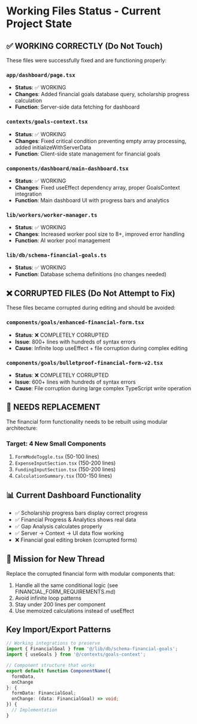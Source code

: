 # Working Files Status - Current Project State

## ✅ WORKING CORRECTLY (Do Not Touch)
These files were successfully fixed and are functioning properly:

### `app/dashboard/page.tsx`
- **Status**: ✅ WORKING
- **Changes**: Added financial goals database query, scholarship progress calculation
- **Function**: Server-side data fetching for dashboard

### `contexts/goals-context.tsx`  
- **Status**: ✅ WORKING
- **Changes**: Fixed critical condition preventing empty array processing, added initializeWithServerData
- **Function**: Client-side state management for financial goals

### `components/dashboard/main-dashboard.tsx`
- **Status**: ✅ WORKING  
- **Changes**: Fixed useEffect dependency array, proper GoalsContext integration
- **Function**: Main dashboard UI with progress bars and analytics

### `lib/workers/worker-manager.ts`
- **Status**: ✅ WORKING
- **Changes**: Increased worker pool size to 8+, improved error handling
- **Function**: AI worker pool management

### `lib/db/schema-financial-goals.ts`
- **Status**: ✅ WORKING
- **Function**: Database schema definitions (no changes needed)

## ❌ CORRUPTED FILES (Do Not Attempt to Fix)
These files became corrupted during editing and should be avoided:

### `components/goals/enhanced-financial-form.tsx`
- **Status**: ❌ COMPLETELY CORRUPTED
- **Issue**: 800+ lines with hundreds of syntax errors
- **Cause**: Infinite loop useEffect + file corruption during complex editing

### `components/goals/bulletproof-financial-form-v2.tsx`  
- **Status**: ❌ COMPLETELY CORRUPTED
- **Issue**: 600+ lines with hundreds of syntax errors  
- **Cause**: File corruption during large complex TypeScript write operation

## 🔄 NEEDS REPLACEMENT
The financial form functionality needs to be rebuilt using modular architecture:

### Target: 4 New Small Components
1. `FormModeToggle.tsx` (50-100 lines)
2. `ExpenseInputSection.tsx` (150-200 lines)
3. `FundingInputSection.tsx` (150-200 lines) 
4. `CalculationSummary.tsx` (100-150 lines)

## 📊 Current Dashboard Functionality
- ✅ Scholarship progress bars display correct progress
- ✅ Financial Progress & Analytics shows real data  
- ✅ Gap Analysis calculates properly
- ✅ Server → Context → UI data flow working
- ❌ Financial goal editing broken (corrupted forms)

## 🎯 Mission for New Thread
Replace the corrupted financial form with modular components that:
1. Handle all the same conditional logic (see FINANCIAL_FORM_REQUIREMENTS.md)
2. Avoid infinite loop patterns 
3. Stay under 200 lines per component
4. Use memoized calculations instead of useEffect

## Key Import/Export Patterns
```typescript
// Working integrations to preserve
import { FinancialGoal } from '@/lib/db/schema-financial-goals';
import { useGoals } from '@/contexts/goals-context';

// Component structure that works
export default function ComponentName({ 
  formData, 
  onChange 
}: { 
  formData: FinancialGoal; 
  onChange: (data: FinancialGoal) => void; 
}) {
  // Implementation
}
```